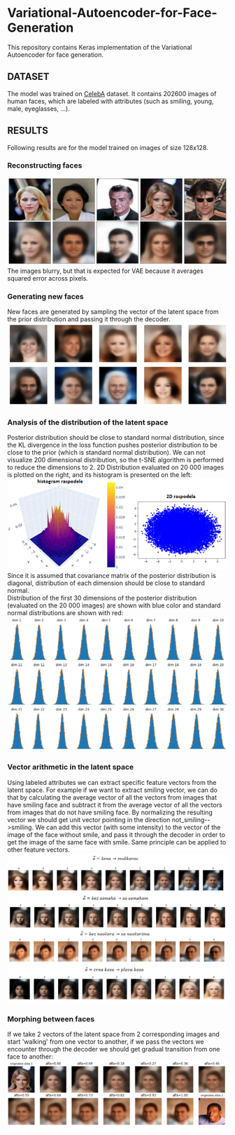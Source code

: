 # Variational-Autoencoder-for-Face-Generation
This repository contains Keras implementation of the Variational Autoencoder for face generation.
## DATASET
The model was trained on [CelebA](https://www.kaggle.com/jessicali9530/celeba-dataset) dataset. It contains 202600 images of human faces, which are labeled with attributes (such as smiling, young, male, eyeglasses, ...).
## RESULTS
Following results are for the model trained on images of size 128x128.
### Reconstructing faces
![reconstructing faces](https://github.com/Data-Science-kosta/Variational-Autoencoder-for-Face-Generation/blob/master/results/20.png)
The images blurry, but that is expected for VAE because it averages squared error across pixels.
### Generating new faces
New faces are generated by sampling the vector of the latent space from the prior distribution and passing it through the decoder.
![generating faces](https://github.com/Data-Science-kosta/Variational-Autoencoder-for-Face-Generation/blob/master/results/21.png)
### Analysis of the distribution of the latent space
Posterior distribution should be close to standard normal distribution, since the KL divergence in the loss function pushes posterior distribution to be close to the prior (which is standard normal distribution). We can not visualize 200 dimensional distribution, so the t-SNE algorithm is performed to reduce the dimensions to 2. 
2D Distribution evaluated on 20 000 images is plotted on the right, and its histogram is presented on the left: <br />
![2D distribution](https://github.com/Data-Science-kosta/Variational-Autoencoder-for-Face-Generation/blob/master/results/31.png) <br />
Since it is assumed that covariance matrix of the posterior distribution is diagonal, distribution of each dimension should be close to standard normal. <br />
Distribution of the first 30 dimensions of the posterior distribution (evaluated on the 20 000 images) are shown with blue color and standard normal distributions are shown with red:<br />
![30 dims](https://github.com/Data-Science-kosta/Variational-Autoencoder-for-Face-Generation/blob/master/results/22.png) <br />
### Vector arithmetic in the latent space
Using labeled attributes we can extract specific feature vectors from the latent space. For example if we want to extract smiling vector, we can do that by calculating the average vector of all the vectors from images that have smiling face and subtract it from the average vector of all the vectors from images that do not have smiling face. By normalizing the resulting vector we should get unit vector pointing in the direction not_smiling-->smiling. We can add this vector (with some intensity) to the vector of the image of the face without smile, and pass it through the decoder in order to get the image of the same face with smile. Same principle can be applied to other feature vectors.
![arithmetic](https://github.com/Data-Science-kosta/Variational-Autoencoder-for-Face-Generation/blob/master/results/Untitled3.png)
### Morphing between faces
If we take 2 vectors of the latent space from 2 corresponding images and start 'walking' from one vector to another, if we pass the vectors we encounter through the decoder we should get gradual transition from one face to another:
![morphing](https://github.com/Data-Science-kosta/Variational-Autoencoder-for-Face-Generation/blob/master/results/32.png)

